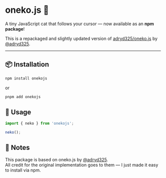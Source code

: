 # oneko.js 🐾

A tiny JavaScript cat that follows your cursor — now available as an **npm package**!

This is a repackaged and slightly updated version of [adryd325/oneko.js](https://github.com/adryd325/oneko.js) by [@adryd325](https://github.com/adryd325).

---

## 📦 Installation
```sh
npm install onekojs
```
or

```sh
pnpm add onekojs
```

## 🚀 Usage
```js
import { neko } from 'onekojs';

neko();
```

## 💬 Notes
This package is based on oneko.js by [@adryd325](https://github.com/adryd325). \
All credit for the original implementation goes to them — I just made it easy to install via npm.